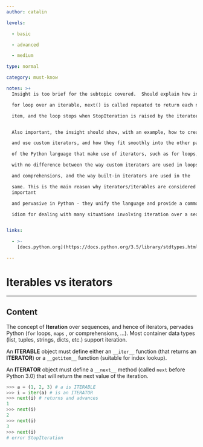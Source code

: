 ```yaml
---
author: catalin

levels:

  - basic

  - advanced

  - medium

type: normal

category: must-know

notes: >+
  Insight is too brief for the subtopic covered.  Should explain how in a

  for loop over an iterable, next() is called repeated to return each next

  item, and the loop stops when StopIteration is raised by the iterator.


  Also important, the insight should show, with an example, how to create

  and use custom iterators, and how they fit smoothly into the other parts

  of the Python language that make use of iterators, such as for loops,

  with no difference between the way custom iterators are used in loops

  and comprehensions, and the way built-in iterators are used in the

  same. This is the main reason why iterators/iterables are considered so
  important 

  and pervasive in Python - they unify the language and provide a common 

  idiom for dealing with many situations involving iteration over a sequence.


links:

  - >-
    [docs.python.org](https://docs.python.org/3.5/library/stdtypes.html#iterator-types){website}

---
```

# Iterables vs iterators

---
## Content

The concept of **Iteration** over sequences, and hence of iterators, pervades Python (`for` loops,  `maps` , or comprehensions, ...). Most container data types (list, tuples, strings, dicts, etc.) support iteration.

An **ITERABLE** object must define either an  `__iter__` function (that returns an **ITERATOR**) or a `__getitem__` function (suitable for index lookup).

An **ITERATOR** object must define a `__next__` method (called `next` before Python 3.0) that will return the next value of the iteration.

```python
>>> a = (1, 2, 3) # a is ITERABLE
>>> i = iter(a) # is an ITERATOR
>>> next(i) # returns and advances
1
>>> next(i)
2
>>> next(i)
3
>>> next(i)
# error StopIteration


```